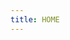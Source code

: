 ```yaml
---
title: HOME
---
```


<script setup lang="ts">
import { useRouter } from 'vitepress'

const router = useRouter()
router.go('/zh/')
</script>
